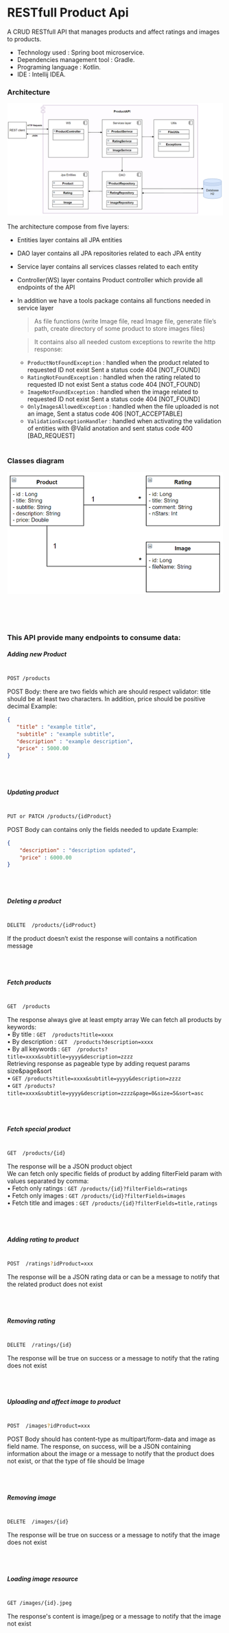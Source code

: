 # RESTfull Product Api

A CRUD RESTfull API that manages products and affect ratings and images to products.<br/>
- Technology used : Spring boot microservice. <br/>
- Dependencies management tool : Gradle. <br/>
- Programing language : Kotlin.<br/>
- IDE : Intellij IDEA.<br/>
 
 ### Architecture
![alt text](https://raw.githubusercontent.com/abdev2019/ProductApi/master/architecture.PNG)

The architecture compose from five layers:

-   Entities layer contains all JPA entities
-	DAO layer contains all JPA repositories related to each JPA entity
-	Service layer contains all services classes related to each entity
-	Controller(WS) layer contains Product controller which provide all endpoints of the API
-	In addition we have a tools package contains all functions needed in service layer
    >As file functions (write Image file, read Image file, generate file’s path, create directory of some product to store images files)

    >It contains also all needed custom exceptions to rewrite the http response: 
    -    `ProductNotFoundException` : handled when the product related to requested ID not exist 
         Sent a status code 404 [NOT_FOUND]
    -	`RatingNotFoundException` : handled when the rating related to requested ID not exist 
Sent a status code 404 [NOT_FOUND]
    -	`ImageNotFoundException` : handled when the image related to requested ID not exist
Sent a status code 404 [NOT_FOUND]
    -	`OnlyImagesAllowedException` : handled when the file uploaded is not an image, 
Sent a status code 406 [NOT_ACCEPTABLE]
    - `ValidationExceptionHandler` : handled when activating the validation of entities with @Valid anotation and sent  status code 400 [BAD_REQUEST]
    <br/>
### Classes diagram
![alt text](https://raw.githubusercontent.com/abdev2019/ProductApi/master/diagramClasses.PNG)
  
<br/><br/><br/>
 
 ### This API provide many endpoints to consume data:
 
##### Adding new Product
#
```sh
POST /products
```
POST Body: there are two fields which are should respect validator: title should be at least two characters. In addition, price should be positive decimal 
Example:
```json
{
   "title" : "example title", 
   "subtitle" : "example subtitle", 
   "description" : "example description",
   "price" : 5000.00
} 
```
<br/><br/>

##### Updating product 
#
```sh
PUT or PATCH /products/{idProduct}
``` 

POST Body can contains only the fields needed to update
Example:
```json
{ 
    "description" : "description updated",
    "price" : 6000.00
} 
```
  
<br/><br/>
  
##### Deleting a product 
#
```sh
DELETE  /products/{idProduct}
``` 

If the product doesn’t exist the response will contains a notification message

   
<br/><br/>
##### Fetch products 
#
```sh
GET  /products
``` 

The response always give at least empty array
We can fetch all products by keywords:<br/>
•	By title : `GET  /products?title=xxxx `<br/>
•	By description : `GET  /products?description=xxxx`<br/>
•	By all keywords : `GET  /products?title=xxxx&subtitle=yyyy&description=zzzz`<br/>
Retrieving response as pageable type by adding request params size&page&sort<br/>
•	`GET /products?title=xxxx&subtitle=yyyy&description=zzzz`<br/>
•	`GET /products?title=xxxx&subtitle=yyyy&description=zzzz&page=0&size=5&sort=asc`<br/>


<br/><br/>
 
##### Fetch special product 
#
```sh
GET  /products/{id}
```  

The response will be a JSON product object<br/>
We can fetch only specific fields of product by adding filterField param with values separated by comma: <br/>
•	Fetch only ratings : `GET /products/{id}?filterFields=ratings`<br/>
•	Fetch only images : `GET /products/{id}?filterFields=images`<br/>
•	Fetch title and images : `GET /products/{id}?filterFields=title,ratings`


<br/><br/>
 
##### Adding rating to product  
#
```sh
POST  /ratings?idProduct=xxx
```   

The response will be a JSON rating data or can be a message to notify that the related product does not exist


<br/><br/>
 
##### Removing rating 
#
```sh
DELETE  /ratings/{id}
```     
The response will be true on success or a message to notify that the rating does not exist


<br/><br/>
 
##### Uploading and affect image to product 
#
```sh
POST  /images?idProduct=xxx
```      

POST Body should has content-type as multipart/form-data and image as field name. 
The response, on success, will be a JSON containing information about the image or a message to notify that the product does not exist, or that the type of file should be Image


<br/><br/>
 
##### Removing image 
#
```sh
DELETE  /images/{id}
```    

The response will be true on success or a message to notify that the image does not exist


<br/><br/>
 
##### Loading image resource 
#
```sh
GET /images/{id}.jpeg
```     
The response's content is image/jpeg  or a message to notify that the image not exist

 
#
#
#
#
#
# 
 
 
  

